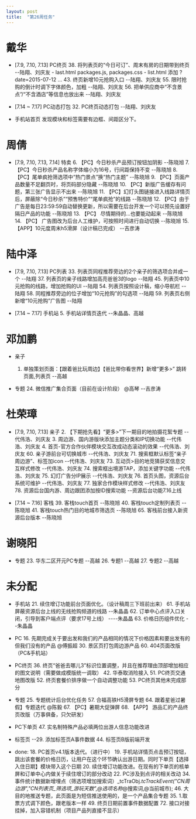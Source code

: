 ```yaml
---
layout: post
title:  "第26周任务"
---
```


# 戴华

  - [7.9, 7.10, 7.13] PC终页
    38. 将列表页的“今日可订”、周末有房的日期带到终页 --陆翔、刘庆友
        - last.html packages.js, packages.css
        - list.html 添加 ?date=2015-07-12 ...
    43. 终页新增10元抢购入口  --陆翔、刘庆友
    55. 限时抢购的倒计时调下字体颜色，加粗 --陆翔、刘庆友
    56. 把单供应商中“不含景点”/“不含酒店”等信息也放出来 --陆翔、刘庆友

  - [7.14 ~ 7.17] PC动态打包
    32. PC终页动态打包 --陆翔、刘庆友

  - 手机站首页 发现模块和标签需要有边框、间距区分下。

# 周倩

  - [7.9, 7.10, 7.13, 7.14] 特卖
    6. 【PC】今日秒杀产品预订按钮加阴影 --陈晓旭
    7. 【PC】今日秒杀产品名称字体缩小为16号，行间距保持不变 --陈晓旭
    8. 【PC】尾单疯抢筛选项中“热门景点”换“热门主题” --陈晓旭
    9. 【PC】页面产品数量不足翻页时，将页码部分隐藏 --陈晓旭
    10. 【PC】新版广告缓存有问题，第三张广告显示不出来 --陈晓旭
    11. 【PC】幻灯头图链接进入线路详情页后，屏蔽除“今日秒杀”“预售特价”“尾单疯抢”的线路 --陈晓旭
    12. 【PC】由于广告是每日23:59:59自动替换更新，所以需要在后台开发一个可以预先设置好隔日产品的功能 --陈晓旭
    13. 【PC】 尽情期待的…也要能动起来 --陈晓旭
    14. 【PC】 广告图改为后台人工维护，可按照时间进行自动切换 --陈晓旭
    15. 【APP】10元度周末h5滑屏（设计稿已完成） --吉彦涛


# 陆中泽

  - [7.9, 7.10, 7.13] PC列表
    33. 列表页同程推荐旁边的2个亲子的筛选项合并成一个 --陆翔
    37. 列表页的亲子线路增加高亮爸爸3的logo --陆翔
    45. 列表页中10元抢购的线路，增加抢购的UI --陆翔
    54. 列表页按照设计稿，缩小导航栏 --陆翔
    58. 同程推荐旁边的位子增加“10元抢购”的勾选项 --陆翔
    59. 列表页右侧新增“10元抢购”广告图 --陆翔

  - [7.14 ~ 7.17] 手机站
    5. 手机站详情页迭代 --朱晶晶、高越


# 邓加鹏

  - 亲子
    1. 单独策划页面：【跟着爸比玩周边】【爸比带你看世界】新增“更多>” 跳转页面,列表页 --高越

  - 专题
    24. 微信推广集合页面（目前在设计阶段） @高琴 --吉彦涛


# 杜荣璋

  - [7.9, 7.10, 7.13] 亲子
    2. 【下期抢先看】“更多>”下一期目的地拍摄花絮专题 --代伟浩、刘庆友
    3. 周边游、国内游版块添加主题分类和IP切换功能 --代伟浩、刘庆友
    4. 首页-官方合作伙伴模块交互改成动态滚动的效果 --代伟浩、刘庆友
    60. 亲子游前台可切换城市  --代伟浩、刘庆友
    71. 搜索框默认标签“亲子周边游”、标签加icon --代伟浩、刘庆友
    73. 互动页>目的地竞猜获奖信息交互样式修改 --代伟浩、刘庆友
    74. 搜索框出境游TAP，添加关键字功能 --代伟浩、刘庆友
    75. 幻灯广告分IP展示 --代伟浩、刘庆友
    76. 首页头图，资源后台系统可维护 --代伟浩、刘庆友
    77. 独家合作模块样式修改 --代伟浩、刘庆友
    78. 资源后台国内游、周边跟团添加按ID搜索功能 --资源后台功能7.16上线

  - [7.14 ~ 7.16] 客栈
    39. 客栈touch首页 --陈晓旭
    40. 客栈touch定制列表页 --陈晓旭
    41. 客栈touch热门目的地城市筛选页 --陈晓旭
    65. 客栈前台接入新资源后台版本 --陈晓旭


# 谢晓阳

  - 专题
    23. 华东二区开元PC专题 --高越
    26. 专题1 --高越
    27. 专题2 --高越


# 未分配

  - 手机站
    21. 续住增订功能前台页面优化。（设计稿周三下班前出来）
    61. 手机站屏蔽资源后台上线的无线抢购频道的线路 --朱晶晶
    62. 订单中心点评入口关闭，引导到客户端点评（要求17号上线） ----朱晶晶
    63. 价格日历组件优化 --朱晶晶

  - PC
    16. 先期完成关于要出发和我们的产品相同的情况下价格因素和要出发有的但我们没有的产品 @傅振超
    30. 景区页打包周边游产品
    60. 404页面改版（PC&手机站）

  - PC终页
    36. 终页“爸爸去哪儿3”标识位置调整，并且在推荐理由顶部增加相应的图文说明（需要做成模版统一调取）
    42. 华泰取消险接入
    51. PC终页交通地图改版
    52. 终页套餐价排序做一个自动调整功能
    53. PC终页其他未完成部分

  - 专题
    25. 专题统计后台优化任务
    57. 合福高铁H5滑屏专题
    64. 跟着星爸过暑假】专题迭代 @陈毅
    67. 【PC】暑期大促弹屏
    68. 【APP】 游品汇的产品终页改版（万事俱备，只欠研发）


  - PC下单页
    47. 实名制特殊产品必填两位出游人信息功能改进

  - 标签页
    --29. 添加标签页A事件数据
    44. 标签页B版前端开发

  - done:
    18. PC首页v4.1版本迭代。（进行中）
    19. 手机站详情页点击预订按钮，跳出该套餐的价格日历，让用户在这个环节确认出游日期。同时下单页【选择入住日期】模块带入这个日期
    20. 续住增订功能改进。在现有的下单页的核单屏和订单中心内做关于续住增订的部分改动
    22. PC涉及到点评的相关改动
    34. 事件统计数据新增埋点（筛选项增加搜索词）_tcTraObj._tcTrackEvent("CN周边游","CN列表页_筛选项_游玩天数",@选项名称_@搜索词,@当前城市);
    46. 大目的地推送专题，此页面是为短信推送使用的，是一个产品集合专题
    35. 1.取票方式调下颜色，跟老版本一样
    49. 终页日期前置事件数据配置
    72. 接口对接挂掉，加入容错机制（项目产品列直接不显示）
